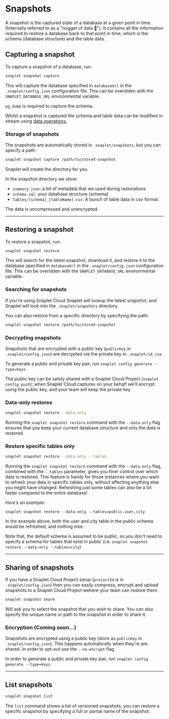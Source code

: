 # Snapshots

A snapshot is the captured state of a database at a given point in time.
(Internally referred to as a "nugget of data 🍗").
It contains all the information required to restore a database back to that point in time; which is the schema (database structure) and the table data.

## Capturing a snapshot

To capture a snapshot of a database, run:

```bash
snaplet snapshot capture
```

This will capture the database specified in `databaseUrl` in the `.snaplet/config.json` configuration file. This can be overidden with the `SNAPLET_DATABASE_URL` environmental variable.

`pg_dump` is required to capture the schema.

Whilst a snapshot is captured the schema and table data can be modified in stream using [data operations.](/references/data-operations/overview)

### Storage of snapshots

The snapshots are automatically stored in `.snaplet/snapshots`, but you can specify a path:

```bash
snaplet snapshot capture /path/to/stored-snapshot
```

Snaplet will create the directory for you.

In the snapshot directory we store:

- `summary.json`: a bit of metadata that we used during restorations
- `schema.sql`: your database structure (schema)
- `tables/[schema]_[tableName].csv`: A bunch of table data in csv format.

The data is uncompressed and unencrypted.

---

## Restoring a snapshot

To restore a snapshot, run:

```bash
snaplet snapshot restore
```

This will search for the latest snapshot, download it, and restore it to the database specified in `databaseUrl` in the `.snaplet/config.json` configuration file.
This can be overidden with the `SNAPLET_DATABASE_URL` environmental variable.

### Searching for snapshots

If you're using Snaplet Cloud Snaplet will lookup the latest snapshot, and Snaplet will look into the `.snaplet/snapshots` directory.

You can also restore from a specific directory by specifying the path:

```bash
snaplet snapshot restore /path/to/stored-snapshot
```

### Decrypting snapshots

Snapshots that are encrypted with a public key (`publicKey` in `.snaplet/config.json`) are decrypted via the private key in `.snaplet/id_rsa`.

To generate a public and private key pair, run `snaplet config generate --type=keys`.

The public key can be safely shared with a Snaplet Cloud Project (`snaplet config push`); when Snaplet Cloud captures on your behalf we'll encrypt using the public key, and your team will keep the private key.

### Data-only restores

```bash
snaplet snapshot restore --data-only
```

Running the `snaplet snapshot restore` command with the `--data-only` flag ensures that you keep your current database structure and only the data is restored.

### Restore specific tables only

```bash
snaplet snapshot restore --data-only --tables
```

Running the `snaplet snapshot restore` command with the `--data-only` flag, combined with the `--tables` parameter, gives you finer control over which data is restored. This feature is handy for those instances where you want to refresh your data in specific tables only, without affecting anything else you might have changed. Refreshing just some tables can also be a lot faster compared to the entire database!

_Here’s an example:_

`snaplet snapshot restore --data-only --tables=public.user,city`

In the example above, both the user and city table in the public schema would be refreshed, and nothing else.

Note that, the default schema is assumed to be public, so you don’t need to specify a schema for tables that exist in public (i.e: `snaplet snapshot restore --data-only --tables=city`)

---

## Sharing of snapshots

If you have a Snaplet Cloud Project setup (`projectId` is in `.snaplet/config.json`) then you can easily compress, encrypt and upload snapshots to a Snaplet Cloud Project wehere your team can restore them.

```bash
snaplet snapshot share
```

Will ask you to select the snapshot that you wish to share.
You can also specify the unique name or path to the snapshot in order to share it.

### Encryption (Coming soon...)

Snapshots are encrypted using a public key (store as `publicKey` in `.snaplet/config.json`).
This happens automatically when they're are shared. In order to opt-out use the `--no-encrypt` flag.

In order to generate a public and private key pair, run `snaplet config generate --type=keys`.

---

## List snapshots

```bash
snaplet snapshot list
```

The `list` command shows a list of versioned snapshots, you can restore a specific snapshot by specifying a full or partial name of the snapshot.
